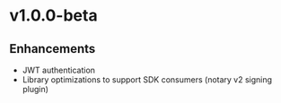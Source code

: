 # v1.0.0-beta

## Enhancements

* JWT authentication
* Library optimizations to support SDK consumers (notary v2 signing plugin)